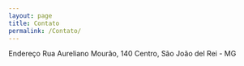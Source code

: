 ```yaml
---
layout: page
title: Contato
permalink: /Contato/
---
```



Endereço
Rua Aureliano Mourão, 140
Centro, São João del Rei - MG

